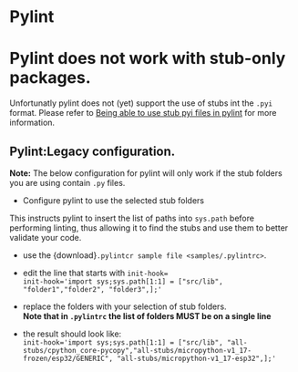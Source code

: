 # Pylint

# Pylint does not work with stub-only packages.
Unfortunatly pylint does not (yet) support the use of stubs int the `.pyi` format.
Please refer to [Being able to use stub pyi files in pylint](https://github.com/PyCQA/pylint/issues/4987) for more information.


## Pylint:Legacy configuration.

**Note:** The below configuration for pylint will only work if the stub folders you are using contain `.py` files.

- Configure pylint to use the selected stub folders

This instructs pylint to insert the list of paths into `sys.path` before performing linting, thus allowing it to find the stubs and use them to better validate your code. 

- use the {download}`.pylintcr sample file <samples/.pylintrc>`.

- edit the line that starts with `init-hook=`  
        ```
        init-hook='import sys;sys.path[1:1] = ["src/lib", "folder1","folder2", "folder3",];'
        ```
- replace the folders with your selection of stub folders.  
**Note that in `.pylintrc` the list of folders MUST be on a single line**
- the result should look like:  
        ```
        init-hook='import sys;sys.path[1:1] = ["src/lib", "all-stubs/cpython_core-pycopy","all-stubs/micropython-v1_17-frozen/esp32/GENERIC", "all-stubs/micropython-v1_17-esp32",];'
        ```
